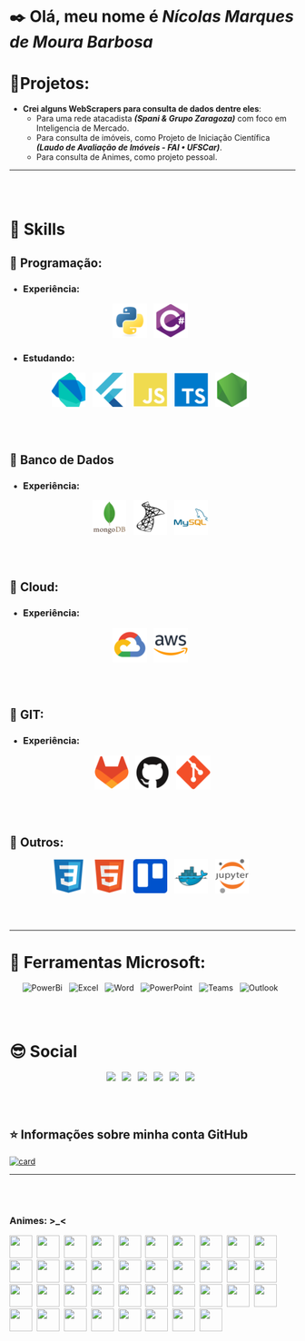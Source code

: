 
# :black_nib: Olá, meu nome é ***Nícolas Marques de Moura Barbosa***
# :file_folder:<strong>Projetos</strong>:
  - **Crei alguns WebScrapers para consulta de dados dentre eles**:
    - Para uma rede atacadista ***(Spani & Grupo Zaragoza)*** com foco em Inteligencia de Mercado.
    - Para consulta de imóveis, como Projeto de Iniciação Científica ***(Laudo de Avaliação de Imóveis - FAI • UFSCar)***.
    - Para consulta de Animes, como projeto pessoal.
----
<br><br/>


# :open_file_folder: Skills
## :pushpin: Programação:
- ### Experiência:

<p align="center">
    <img height="60" src="https://raw.githubusercontent.com/devicons/devicon/master/icons/python/python-original.svg" alt="Python"/>&nbsp;&nbsp;
    <img height="60" src="https://raw.githubusercontent.com/devicons/devicon/master/icons/csharp/csharp-original.svg" alt="CSharp"/>&nbsp;&nbsp;
</p>

- ### Estudando:
<p align="center">
    <img height="60" src="https://raw.githubusercontent.com/devicons/devicon/master/icons/dart/dart-original.svg" alt="Dart"/>&nbsp;&nbsp;
    <img height="60" src="https://raw.githubusercontent.com/devicons/devicon/master/icons/flutter/flutter-original.svg" alt="Flutter"/>&nbsp;&nbsp;
    <img height="60" src="https://raw.githubusercontent.com/devicons/devicon/master/icons/javascript/javascript-plain.svg" alt="JavaScript"/>&nbsp;&nbsp;
    <img height="60" src="https://raw.githubusercontent.com/devicons/devicon/master/icons/typescript/typescript-plain.svg" alt="TypeScript"/>&nbsp;&nbsp;
    <img height="60" src="https://raw.githubusercontent.com/devicons/devicon/master/icons/nodejs/nodejs-original.svg" alt="NodeJS"/>&nbsp;&nbsp;
</p>
<br><br/>


## :pushpin: Banco de Dados
- ### Experiência:
<p align="center">
    <img height="60" src="https://raw.githubusercontent.com/devicons/devicon/master/icons/mongodb/mongodb-original-wordmark.svg" alt="MongoDB"/>&nbsp;&nbsp;
    <img height="60" src="https://raw.githubusercontent.com/devicons/devicon/master/icons/microsoftsqlserver/microsoftsqlserver-plain.svg" alt="SQL Server"/>&nbsp;&nbsp;
    <img height="60" src="https://raw.githubusercontent.com/devicons/devicon/master/icons/mysql/mysql-original-wordmark.svg" alt="MySQL"/>&nbsp;&nbsp;
</p>
<br><br/>


## :pushpin: Cloud:
- ### Experiência:
<p align="center">
    <img height="60" src="https://raw.githubusercontent.com/devicons/devicon/master/icons/googlecloud/googlecloud-original.svg" alt="GoogleCloud"/>&nbsp;&nbsp;
    <img height="60" src="https://raw.githubusercontent.com/devicons/devicon/master/icons/amazonwebservices/amazonwebservices-original.svg" alt="AWS"/>&nbsp;&nbsp;
</p>
<br><br/>


## :pushpin: GIT:
- ### Experiência:
<p align="center">
    <img height="60" src="https://raw.githubusercontent.com/devicons/devicon/master/icons/gitlab/gitlab-original.svg" alt="GitLab"/>&nbsp;&nbsp;
    <img height="60" src="https://raw.githubusercontent.com/devicons/devicon/master/icons/github/github-original.svg" alt="GitHub"/>&nbsp;&nbsp;
    <img height="60" src="https://raw.githubusercontent.com/devicons/devicon/master/icons/git/git-original.svg" alt="Git"/>
</p>
<br><br/>


## :pushpin: Outros:
<p align="center">
    <img height="60" src="https://github.com/devicons/devicon/blob/master/icons/css3/css3-original.svg" alt="CSS3"/>&nbsp;&nbsp;
    <img height="60" src="https://raw.githubusercontent.com/devicons/devicon/master/icons/html5/html5-original.svg" alt="HTML5"/>&nbsp;&nbsp;
    <img height="60" src="https://raw.githubusercontent.com/devicons/devicon/master/icons/trello/trello-plain.svg" alt="Trello"/>&nbsp;&nbsp;
    <img height="60" src="https://raw.githubusercontent.com/devicons/devicon/master/icons/docker/docker-original.svg" alt="Docker"/>&nbsp;&nbsp;
    <img height="60" src="https://raw.githubusercontent.com/devicons/devicon/master/icons/jupyter/jupyter-original-wordmark.svg" alt="JupyterNotebook"/>&nbsp;&nbsp;
</p>
<br><br/>

---

# :open_file_folder: Ferramentas Microsoft:
<p align="center">
    <img height="60" src="https://raw.githubusercontent.com/sandroasp/Microsoft-Integration-and-Azure-Stencils-Pack-for-Visio/master/Power%20Platform/SVG/Power-Bi.svg" alt="PowerBi"/>&nbsp;&nbsp;
    <img height="60" src="https://raw.githubusercontent.com/sandroasp/Microsoft-Integration-and-Azure-Stencils-Pack-for-Visio/master/Office%20365/SVG/Excel.svg" alt="Excel"/>&nbsp;&nbsp;
    <img height="60" src="https://raw.githubusercontent.com/sandroasp/Microsoft-Integration-and-Azure-Stencils-Pack-for-Visio/master/Office%20365/SVG/Word.svg" alt="Word"/>&nbsp;&nbsp;
    <img height="60" src="https://raw.githubusercontent.com/sandroasp/Microsoft-Integration-and-Azure-Stencils-Pack-for-Visio/master/Office%20365/SVG/Powerpoint.svg" alt="PowerPoint"/>&nbsp;&nbsp;
    <img height="60" src="https://raw.githubusercontent.com/sandroasp/Microsoft-Integration-and-Azure-Stencils-Pack-for-Visio/master/Office%20365/SVG/Teams.svg" alt="Teams"/>&nbsp;&nbsp;
   <img height="60" src="https://raw.githubusercontent.com/sandroasp/Microsoft-Integration-and-Azure-Stencils-Pack-for-Visio/master/Office%20365/SVG/Outlook.svg" alt="Outlook"/>&nbsp;&nbsp;
</p>
<br><br/>



# :sunglasses: Social
<p align="center">
  <a target="_blank"href="mailto:nikorasu.mmb@gmail.com" alt="GMAIL">
  <img src="https://img.shields.io/badge/-nicolas.mmb@hotmail.com-0072c6?style=flat-square&labelColor=0072c6&logo=gmail&logoColor=white&link="nikorasu.mmb@gmail.com" /></a> &nbsp;

  <a target="_blank" href="https://www.linkedin.com/in/nicolasmmb/" alt="Linkedin">
  <img src="https://img.shields.io/badge/-nicolasmmb-0e76a8?style=flat-square&logo=Linkedin&logoColor=white"/></a> &nbsp;

  <a target="_blank" href="https://api.whatsapp.com/send?phone=5512991126441&text=Ol%C3%A1!!!%20Sou%20o%20N%C3%ADcolas" alt="WhatsApp">
  <img src="https://img.shields.io/badge/-WhatsApp-25d366?style=flat-square&labelColor=25d366&logo=whatsapp&logoColor=white"/></a> &nbsp;

  <a target="_blank" href="https://www.facebook.com/nicolasmmb/" alt="Facebook">
  <img src="https://img.shields.io/badge/-nicolasmmb-3b5998?style=flat-square&labelColor=3b5998&logo=facebook&logoColor=white"/></a> &nbsp;

  <a target="_blank" href="https://www.instagram.com/nicolas.mmb/" alt="Instagram">
  <img src="https://img.shields.io/badge/-nicolas.mmb-DF0174?style=flat-square&labelColor=DF0174&logo=instagram&logoColor=white"/></a> &nbsp;

<a target="_blank" href="https://myanimelist.net/profile/NICKMMB" alt="Instagram">
  <img src="https://img.shields.io/badge/-NICKMMB-DF0174?style=flat-square&labelColor=DF0174&logo=MyAnimeList&logoColor=white"/></a> &nbsp;
</p>  
<br><br/>

## ⭐ Informações sobre minha conta GitHub
[![card](https://github-readme-stats.vercel.app/api?username=nicolasmmb&theme=tokyonight)](https://github.com/nicolasmmb/)



----
<br><br/>
### Animes: >_<


<img height="40" width="40" src="https://i.pinimg.com/originals/aa/7a/ad/aa7aad936ff5a4f51240dbcc8a8c6147.gif" alt=""/>&nbsp;
<img height="40" width="40" src="https://i.pinimg.com/originals/0b/7c/3b/0b7c3bfdfb2174dd00c1cd374f8ae1ef.gif" alt=""/>&nbsp;
<img height="40" width="40" src="https://i.pinimg.com/originals/3e/63/dd/3e63ddde433db7d33ba191b412053851.gif" alt=""/>&nbsp;
<img height="40" width="40" src="https://i.pinimg.com/originals/ef/b0/33/efb0335121704f59546def260c012589.gif" alt=""/>&nbsp;
<img height="40" width="40" src="https://i.pinimg.com/originals/5f/e9/46/5fe94654e864bddf63fd54a25fa0fb25.gif" alt=""/>&nbsp;
<img height="40" width="40" src="https://i.pinimg.com/originals/50/1c/6b/501c6b26d450c96c12bc9c7eee593336.gif" alt=""/>&nbsp;
<img height="40" width="40" src="https://i.pinimg.com/originals/a3/fc/cd/a3fccd3391d2f947713ac032fe1effc3.gif" alt=""/>&nbsp;
<img height="40" width="40" src="https://i.pinimg.com/originals/5a/22/45/5a22459a0fc5a3c2348fd9b795d3c113.gif" alt=""/>&nbsp;
<img height="40" width="40" src="https://i.pinimg.com/originals/c4/b3/ed/c4b3ed36eb2119b6921a7b8858fc155c.gif" alt=""/>&nbsp;
<img height="40" width="40" src="https://i.pinimg.com/originals/86/42/0b/86420bc6a3788baff27ad79740858d70.gif" alt=""/>&nbsp;
<img height="40" width="40" src="https://i.pinimg.com/originals/3a/2a/3f/3a2a3f55f66c16f03b53f63efd718e82.gif" alt=""/>&nbsp;
<img height="40" width="40" src="https://i.pinimg.com/originals/99/86/98/998698d78d2eeab03e49ebe789553c8f.gif" alt=""/>&nbsp;
<img height="40" width="40" src="https://i.pinimg.com/originals/79/1c/84/791c8473f1d9617b9e6942f44ec85ea6.gif" alt=""/>&nbsp;
<img height="40" width="40" src="https://i.pinimg.com/originals/10/70/e0/1070e0df4fbb22fec3fa5c2f9f585f66.gif" alt=""/>&nbsp;
<img height="40" width="40" src="https://i.pinimg.com/originals/ac/5c/c6/ac5cc6bce6b0fa827bcdf649c82d44c4.gif" alt=""/>&nbsp;
<img height="40" width="40" src="https://i.pinimg.com/originals/ba/c1/96/bac1962152335a0ef536d6f9cf154da5.gif" alt=""/>&nbsp;
<img height="40" width="40" src="https://i.pinimg.com/originals/d5/05/c5/d505c5d7f515e3373baf91ff89339816.gif" alt=""/>&nbsp;
<img height="40" width="40" src="https://i.pinimg.com/originals/b0/27/95/b027954b12178ee9aaafc01735f12ba8.gif" alt=""/>&nbsp;
<img height="40" width="40" src="https://i.pinimg.com/originals/49/fd/f9/49fdf9e93bd214542be60ab9c5c4ac7e.gif" alt=""/>&nbsp;
<img height="40" width="40" src="https://i.pinimg.com/originals/24/f4/2b/24f42b95ab1669e328e55405e8608370.gif" alt=""/>&nbsp;
<img height="40" width="40" src="https://i.pinimg.com/originals/3a/8f/20/3a8f20f5aa63d023409892fbfb7d4a41.gif" alt=""/>&nbsp;
<img height="40" width="40" src="https://i.pinimg.com/originals/d4/ab/37/d4ab376e16a9ef04fac184fea4c0a958.gif" alt=""/>&nbsp;
<img height="40" width="40" src="https://i.pinimg.com/originals/fb/d5/4b/fbd54bb1ae7f3b1c70d54fefb15ec9f6.gif" alt=""/>&nbsp;
<img height="40" width="40" src="https://i.pinimg.com/originals/80/5f/6e/805f6e9827b4ec27b14ce32776183bde.gif" alt=""/>&nbsp;
<img height="40" width="40" src="https://i.pinimg.com/originals/b6/18/22/b618222fc9efd24750b761c8f3509568.gif" alt=""/>&nbsp;
<img height="40" width="40" src="https://i.pinimg.com/originals/97/bd/99/97bd992a6db9fe3b960674a7e4aba047.gif" alt=""/>&nbsp;
<img height="40" width="40" src="https://i.pinimg.com/originals/99/ad/38/99ad389f77134e52fc89fc38878b839a.gif" alt=""/>&nbsp;
<img height="40" width="40" src="https://i.pinimg.com/originals/c0/0c/98/c00c985db82537b64b7fd3dde2d00797.gif" alt=""/>&nbsp;
<img height="40" width="40" src="https://i.pinimg.com/originals/cb/57/1e/cb571e32cd241b27e75fb8c3ce6d53d5.gif" alt=""/>&nbsp;
<img height="40" width="40" src="https://i.pinimg.com/originals/bc/72/69/bc726954530259e4d25d00cd10e5f841.gif" alt=""/>&nbsp;
<img height="40" width="40" src="https://i.pinimg.com/originals/bc/72/69/bc726954530259e4d25d00cd10e5f841.gif" alt=""/>&nbsp;
<img height="40" width="40" src="https://i.pinimg.com/originals/6e/bd/05/6ebd05a866764668b301725403da7e8b.gif" alt=""/>&nbsp;
<img height="40" width="40" src="https://i.pinimg.com/originals/ee/9a/fa/ee9afa3c5a62ab71859044b510148e4b.gif" alt=""/>&nbsp;
<img height="40" width="40" src="https://i.pinimg.com/originals/e1/a2/d0/e1a2d0cf50b154297597bd6ea8119f22.gif" alt=""/>&nbsp;
<img height="40" width="40" src="https://i.pinimg.com/originals/f6/20/79/f620797a6e17d4fd42108128e3ec2739.gif" alt=""/>&nbsp;
<img height="40" width="40" src="https://i.pinimg.com/originals/0a/e4/1d/0ae41dfed869289c6027e2c1229ca7fa.gif" alt=""/>&nbsp;
<img height="40" width="40" src="https://i.pinimg.com/originals/df/0f/99/df0f99889a73fc7256c68eee6582f95a.gif" alt=""/>&nbsp;
<img height="40" width="40" src="https://i.pinimg.com/originals/dd/21/31/dd21315bfb3902bc0fea0f567a947f0b.gif" alt=""/>&nbsp;

